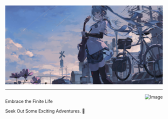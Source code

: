 ![](Image/miku.png)

---


<div style="overflow: auto;">
  <div style="float: left;">
    <p>Embrace the Finite Life</p>
    <p>Seek Out Some Exciting Adventures. 👋 </p>
  </div>
  <div style="float: right;">
    <img src="![Arc's GitHub stats](https://github-readme-stats.vercel.app/api?username=Arc-huangjingtong&show_icons=true&theme=radical)" alt="Image" width="300">
  </div>
</div>

